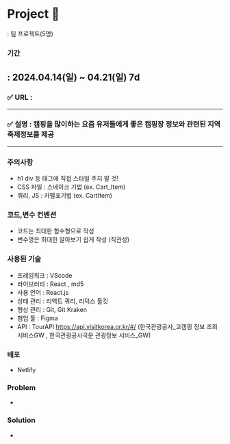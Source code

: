 


# Project 
: 팀 프로젝트(5명)

### 기간
: 2024.04.14(일) ~ 04.21(일) 7d
---

### ✅ URL : 

---

### ✅ 설명 : 캠핑을 많이하는 요즘 유저들에게 좋은 캠핑장 정보와 관련된 지역 축제정보를 제공

---

### 주의사항

- h1 div 등 태그에 직접 스타일 주지 말 것!
- CSS 파일 : 스네이크 기법 (ex. Cart_Item)
- 쿼리, JS : 카멜표기법 (ex. CartItem)


### 코드,변수 컨벤션

- 코드는 최대한 함수형으로 작성
- 변수명은 최대한 알아보기 쉽게 작성 (직관성)


### 사용된 기술
- 프레임워크 : VScode
- 라이브러리 : React , md5
- 사용 언어 : React.js
- 상태 관리 : 리액트 쿼리, 리덕스 툴킷
- 형상 관리 : Git, Git Kraken
- 협업 툴 : Figma
- API : TourAPI https://api.visitkorea.or.kr/#/ (한국관광공사_고캠핑 정보 조회서비스GW , 한국관광공사국문 관광정보 서비스_GW)

### 배포
- Netlify

### Problem
- 

### Solution
- 

